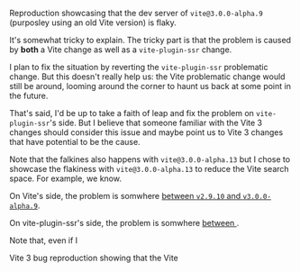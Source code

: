 Reproduction showcasing that the dev server of `vite@3.0.0-alpha.9` (purposley using an old Vite version) is flaky.

It's somewhat tricky to explain. The tricky part is that the problem is caused by **both** a Vite change as well as a `vite-plugin-ssr` change.

I plan to fix the situation by reverting the `vite-plugin-ssr` problematic change. But this doesn't really help us: the Vite problematic change would still be around, looming around the corner to haunt us back at some point in the future.

That's said, I'd be up to take a faith of leap and fix the problem on `vite-plugin-ssr`'s side. But I believe that someone familiar with the Vite 3 changes should consider this issue and maybe point us to Vite 3 changes that have potential to be the cause.

Note that the falkines also happens with `vite@3.0.0-alpha.13` but I chose to showcase the flakiness with `vite@3.0.0-alpha.13` to reduce the Vite search space. For example, we know.

On Vite's side, the problem is somwhere [between `v2.9.10` and `v3.0.0-alpha.9`](https://github.com/vitejs/vite/compare/v2.9.10..v3.0.0-alpha.9).

On vite-plugin-ssr's side, the problem is somwhere [between ]().


Note that, even if I 


Vite 3 bug reproduction showing that the Vite 
